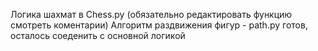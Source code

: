 Логика шахмат в Chess.py (обязательно редактировать функцию смотреть коментарии)
Алгоритм раздвижения фигур - path.py готов, осталось соеденить с основной логикой
